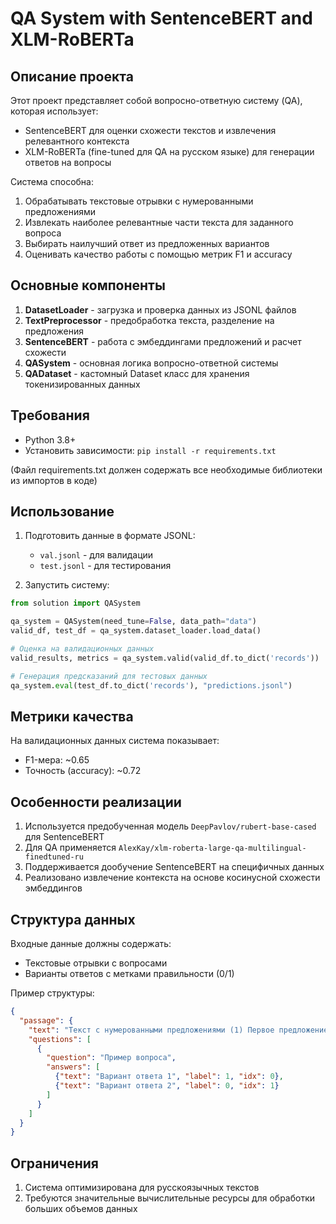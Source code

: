 # QA System with SentenceBERT and XLM-RoBERTa

## Описание проекта

Этот проект представляет собой вопросно-ответную систему (QA), которая использует:
- SentenceBERT для оценки схожести текстов и извлечения релевантного контекста
- XLM-RoBERTa (fine-tuned для QA на русском языке) для генерации ответов на вопросы

Система способна:
1. Обрабатывать текстовые отрывки с нумерованными предложениями
2. Извлекать наиболее релевантные части текста для заданного вопроса
3. Выбирать наилучший ответ из предложенных вариантов
4. Оценивать качество работы с помощью метрик F1 и accuracy

## Основные компоненты

1. **DatasetLoader** - загрузка и проверка данных из JSONL файлов
2. **TextPreprocessor** - предобработка текста, разделение на предложения
3. **SentenceBERT** - работа с эмбеддингами предложений и расчет схожести
4. **QASystem** - основная логика вопросно-ответной системы
5. **QADataset** - кастомный Dataset класс для хранения токенизированных данных

## Требования

- Python 3.8+
- Установить зависимости: `pip install -r requirements.txt`

(Файл requirements.txt должен содержать все необходимые библиотеки из импортов в коде)

## Использование

1. Подготовить данные в формате JSONL:
   - `val.jsonl` - для валидации
   - `test.jsonl` - для тестирования

2. Запустить систему:
```python
from solution import QASystem

qa_system = QASystem(need_tune=False, data_path="data")
valid_df, test_df = qa_system.dataset_loader.load_data()

# Оценка на валидационных данных
valid_results, metrics = qa_system.valid(valid_df.to_dict('records'))

# Генерация предсказаний для тестовых данных
qa_system.eval(test_df.to_dict('records'), "predictions.jsonl")
```

## Метрики качества

На валидационных данных система показывает:
- F1-мера: ~0.65
- Точность (accuracy): ~0.72

## Особенности реализации

1. Используется предобученная модель `DeepPavlov/rubert-base-cased` для SentenceBERT
2. Для QA применяется `AlexKay/xlm-roberta-large-qa-multilingual-finedtuned-ru`
3. Поддерживается дообучение SentenceBERT на специфичных данных
4. Реализовано извлечение контекста на основе косинусной схожести эмбеддингов

## Структура данных

Входные данные должны содержать:
- Текстовые отрывки с вопросами
- Варианты ответов с метками правильности (0/1)

Пример структуры:
```json
{
  "passage": {
    "text": "Текст с нумерованными предложениями (1) Первое предложение. (2) Второе предложение.",
    "questions": [
      {
        "question": "Пример вопроса",
        "answers": [
          {"text": "Вариант ответа 1", "label": 1, "idx": 0},
          {"text": "Вариант ответа 2", "label": 0, "idx": 1}
        ]
      }
    ]
  }
}
```

## Ограничения

1. Система оптимизирована для русскоязычных текстов
2. Требуются значительные вычислительные ресурсы для обработки больших объемов данных
